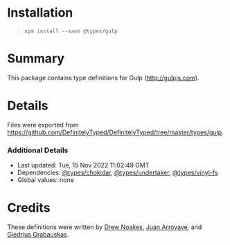 # Installation
> `npm install --save @types/gulp`

# Summary
This package contains type definitions for Gulp (http://gulpjs.com).

# Details
Files were exported from https://github.com/DefinitelyTyped/DefinitelyTyped/tree/master/types/gulp.

### Additional Details
 * Last updated: Tue, 15 Nov 2022 11:02:49 GMT
 * Dependencies: [@types/chokidar](https://npmjs.com/package/@types/chokidar), [@types/undertaker](https://npmjs.com/package/@types/undertaker), [@types/vinyl-fs](https://npmjs.com/package/@types/vinyl-fs)
 * Global values: none

# Credits
These definitions were written by [Drew Noakes](https://drewnoakes.com), [Juan Arroyave](http://jarroyave.co), and [Giedrius Grabauskas](https://github.com/GiedriusGrabauskas).
